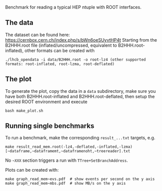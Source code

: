 Benchmark for reading a typical HEP ntuple with ROOT interfaces.

## The data

The dataset can be found here: https://cernbox.cern.ch/index.php/s/bWn6oeSUyvtHP4t
Starting from the B2HHH.root file (inflated/uncompressed, equivalent to B2HHH.root-inflated), other formats can be created with

```
./lhcb_opendata -i data/B2HHH.root -o root-lz4 (other supported formats: root-inflated, root-lzma, root-deflated)
```

## The plot

To generate the plot, copy the data in a `data` subdirectory, make sure you have both B2HHH.root-inflated and 
B2HHH.root-deflated, then setup the desired ROOT environment and execute
```
bash make_plot.sh
```

## Running single benchmarks
To run a benchmark, make the corresponding `result_...txt` targets, e.g.

```
make result_read_mem.root(-lz4,-deflated,-inflated,-lzma)[~dataframe,~dataframemt,~dataframenoht,~treereader].txt
```

No `~XXX` section triggers a run with `TTree+SetBranchAddress`.

Plots can be created with:

```
make graph_read_mem~evs.pdf  # show events per second on the y axis
make graph_read_mem~mbs.pdf  # show MB/s on the y axis
```

